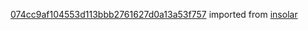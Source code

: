 [074cc9af104553d113bbb2761627d0a13a53f757](https://github.com/insolar/insolar/commit/074cc9af104553d113bbb2761627d0a13a53f757) imported from [insolar](https://github.com/insolar/insolar)
